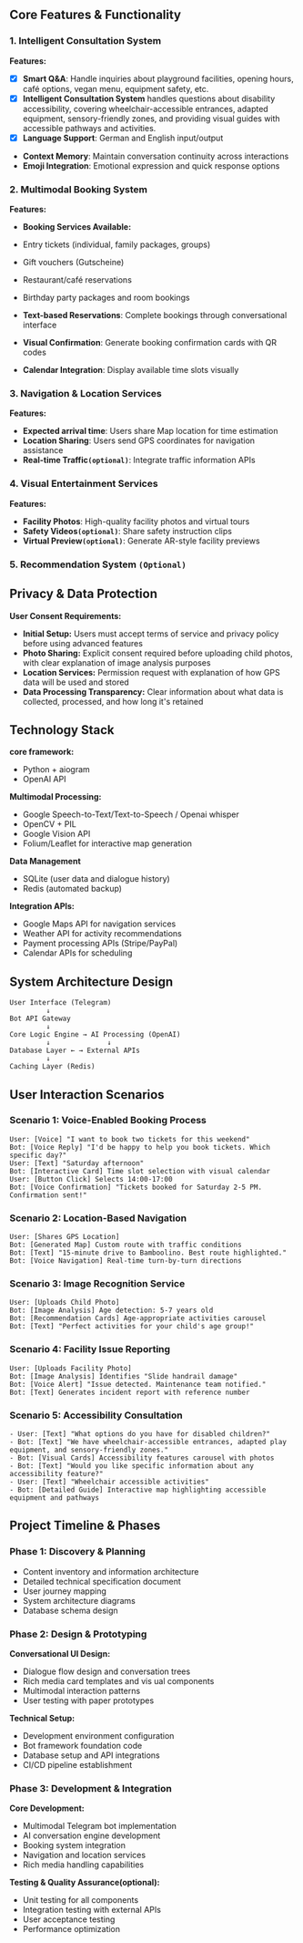 ## Core Features & Functionality

### 1. Intelligent Consultation System

**Features:**

- [x] **Smart Q&A**: Handle inquiries about playground facilities, opening hours, café options, vegan menu, equipment safety, etc.
- [x] **Intelligent Consultation System** handles questions about disability accessibility, covering wheelchair-accessible entrances, adapted equipment, sensory-friendly zones, and providing visual guides with accessible pathways and activities.
- [x] **Language Support**: German and English input/output
- **Context Memory**: Maintain conversation continuity across interactions
- **Emoji Integration**: Emotional expression and quick response options

### 2. Multimodal Booking System

**Features:**

- **Booking Services Available:**
- Entry tickets (individual, family packages, groups)
- Gift vouchers (Gutscheine)
- Restaurant/café reservations
- Birthday party packages and room bookings

- **Text-based Reservations**: Complete bookings through conversational interface
- **Visual Confirmation**: Generate booking confirmation cards with QR codes
- **Calendar Integration**: Display available time slots visually

### 3. Navigation & Location Services

**Features:**

- **Expected arrival time**: Users share Map location for time estimation
- **Location Sharing**: Users send GPS coordinates for navigation assistance
- **Real-time Traffic`(optional)`**: Integrate traffic information APIs

### 4. Visual Entertainment Services

**Features:**

- **Facility Photos**: High-quality facility photos and virtual tours
- **Safety Videos`(optional)`**: Share safety instruction clips
- **Virtual Preview`(optional)`**: Generate AR-style facility previews

### 5. Recommendation System `(Optional)`

## Privacy & Data Protection

**User Consent Requirements:**

- **Initial Setup:** Users must accept terms of service and privacy policy before using advanced features
- **Photo Sharing:** Explicit consent required before uploading child photos, with clear explanation of image analysis purposes
- **Location Services:** Permission request with explanation of how GPS data will be used and stored
- **Data Processing Transparency:** Clear information about what data is collected, processed, and how long it's retained

## Technology Stack

**core framework:**

- Python + aiogram
- OpenAI API

**Multimodal Processing:**

- Google Speech-to-Text/Text-to-Speech / Openai whisper
- OpenCV + PIL
- Google Vision API
- Folium/Leaflet for interactive map generation

**Data Management**

- SQLite (user data and dialogue history)
- Redis (automated backup)

**Integration APIs:**

- Google Maps API for navigation services
- Weather API for activity recommendations
- Payment processing APIs (Stripe/PayPal)
- Calendar APIs for scheduling

## System Architecture Design

```
User Interface (Telegram)
         ↓
Bot API Gateway
         ↓
Core Logic Engine → AI Processing (OpenAI)
         ↓              ↓
Database Layer ← → External APIs
         ↓
Caching Layer (Redis)
```

## User Interaction Scenarios

### Scenario 1: Voice-Enabled Booking Process

```
User: [Voice] "I want to book two tickets for this weekend"
Bot: [Voice Reply] "I'd be happy to help you book tickets. Which specific day?"
User: [Text] "Saturday afternoon"
Bot: [Interactive Card] Time slot selection with visual calendar
User: [Button Click] Selects 14:00-17:00
Bot: [Voice Confirmation] "Tickets booked for Saturday 2-5 PM. Confirmation sent!"
```

### Scenario 2: Location-Based Navigation

```
User: [Shares GPS Location]
Bot: [Generated Map] Custom route with traffic conditions
Bot: [Text] "15-minute drive to Bamboolino. Best route highlighted."
Bot: [Voice Navigation] Real-time turn-by-turn directions
```

### Scenario 3: Image Recognition Service

```
User: [Uploads Child Photo]
Bot: [Image Analysis] Age detection: 5-7 years old
Bot: [Recommendation Cards] Age-appropriate activities carousel
Bot: [Text] "Perfect activities for your child's age group!"
```

### Scenario 4: Facility Issue Reporting

```
User: [Uploads Facility Photo]
Bot: [Image Analysis] Identifies "Slide handrail damage"
Bot: [Voice Alert] "Issue detected. Maintenance team notified."
Bot: [Text] Generates incident report with reference number
```

### Scenario 5: Accessibility Consultation

```
- User: [Text] "What options do you have for disabled children?"
- Bot: [Text] "We have wheelchair-accessible entrances, adapted play equipment, and sensory-friendly zones."
- Bot: [Visual Cards] Accessibility features carousel with photos
- Bot: [Text] "Would you like specific information about any accessibility feature?"
- User: [Text] "Wheelchair accessible activities"
- Bot: [Detailed Guide] Interactive map highlighting accessible equipment and pathways
```

## Project Timeline & Phases

### Phase 1: Discovery & Planning

- Content inventory and information architecture
- Detailed technical specification document
- User journey mapping
- System architecture diagrams
- Database schema design

### Phase 2: Design & Prototyping

**Conversational UI Design:**

- Dialogue flow design and conversation trees
- Rich media card templates and vis ual components
- Multimodal interaction patterns
- User testing with paper prototypes

**Technical Setup:**

- Development environment configuration
- Bot framework foundation code
- Database setup and API integrations
- CI/CD pipeline establishment

### Phase 3: Development & Integration

**Core Development:**

- Multimodal Telegram bot implementation
- AI conversation engine development
- Booking system integration
- Navigation and location services
- Rich media handling capabilities

**Testing & Quality Assurance(optional):**

- Unit testing for all components
- Integration testing with external APIs
- User acceptance testing
- Performance optimization
